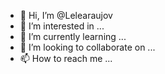 - 👋 Hi, I’m @Lelearaujov
- 👀 I’m interested in ...
- 🌱 I’m currently learning ...
- 💞️ I’m looking to collaborate on ...
- 📫 How to reach me ...

<!---
Lelearaujov/Lelearaujov is a ✨ special ✨ repository because its `README.md` (this file) appears on your GitHub profile.
You can click the Preview link to take a look at your changes.
--->
